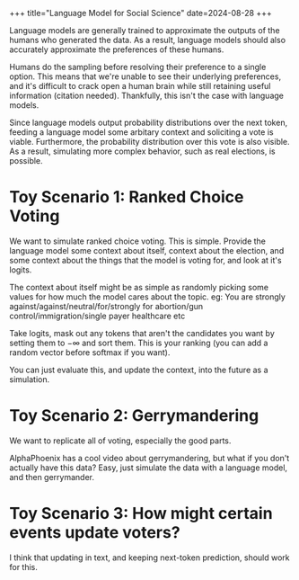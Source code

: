 +++
title="Language Model for Social Science"
date=2024-08-28
+++

Language models are generally trained to approximate the outputs of the humans who generated the data. As a result, language models should also accurately approximate the preferences of these humans.

Humans do the sampling before resolving their preference to a single option. This means that we're unable to see their underlying preferences, and it's difficult to crack open a human brain while still retaining useful information (citation needed). Thankfully, this isn't the case with language models.

Since language models output probability distributions over the next token, feeding a language model some arbitary context and soliciting a vote is viable. Furthermore, the probability distribution over this vote is also visible. As a result, simulating more complex behavior, such as real elections, is possible.

# Toy Scenario 1: Ranked Choice Voting
We want to simulate ranked choice voting. This is simple. Provide the language model some context about itself, context about the election, and some context about the things that the model is voting for, and look at it's logits.

The context about itself might be as simple as randomly picking some values for how much the model cares about the topic. eg: You are strongly against/against/neutral/for/strongly for abortion/gun control/immigration/single payer healthcare etc

Take logits, mask out any tokens that aren't the candidates you want by setting them to $-\infty$ and sort them. This is your ranking (you can add a random vector before softmax if you want). 

You can just evaluate this, and update the context, into the future as a simulation.

# Toy Scenario 2: Gerrymandering
We want to replicate all of voting, especially the good parts. 

AlphaPhoenix has a cool video about gerrymandering, but what if you don't actually have this data? Easy, just simulate the data with a language model, and then gerrymander. 

# Toy Scenario 3: How might certain events update voters?
I think that updating in text, and keeping next-token prediction, should work for this.


